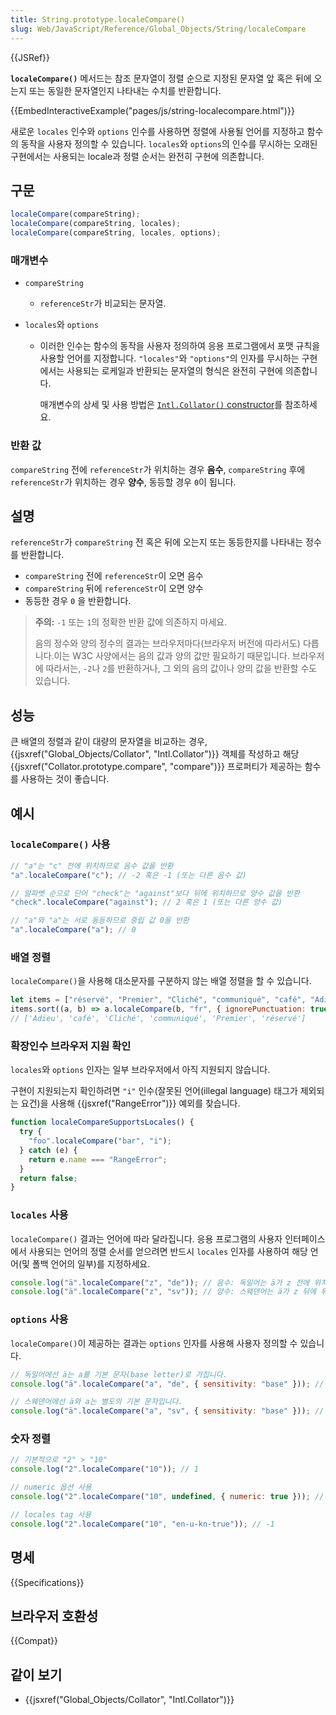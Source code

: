 ```yaml
---
title: String.prototype.localeCompare()
slug: Web/JavaScript/Reference/Global_Objects/String/localeCompare
---
```


{{JSRef}}

**`localeCompare()`** 메서드는 참조 문자열이 정렬 순으로 지정된 문자열 앞 혹은 뒤에 오는지 또는 동일한 문자열인지 나타내는 수치를 반환합니다.

{{EmbedInteractiveExample("pages/js/string-localecompare.html")}}

새로운 `locales` 인수와 `options` 인수를 사용하면 정렬에 사용될 언어를 지정하고 함수의 동작을 사용자 정의할 수 있습니다.
`locales`와 `options`의 인수를 무시하는 오래된 구현에서는 사용되는 locale과 정렬 순서는 완전히 구현에 의존합니다.

## 구문

```js
localeCompare(compareString);
localeCompare(compareString, locales);
localeCompare(compareString, locales, options);
```

### 매개변수

- `compareString`
  - `referenceStr`가 비교되는 문자열.
- `locales`와 `options`

  - 이러한 인수는 함수의 동작을 사용자 정의하여 응용 프로그램에서 포맷 규칙을 사용할 언어를 지정합니다.
    `"locales"`와 `"options"`의 인자를 무시하는 구현에서는 사용되는 로케일과 반환되는 문자열의 형식은
    완전히 구현에 의존합니다.

    매개변수의 상세 및 사용 방법은 [`Intl.Collator()`
    constructor](/ko/docs/Web/JavaScript/Reference/Global_Objects/Collator/Collator)를 참조하세요.

### 반환 값

`compareString` 전에 `referenceStr`가 위치하는 경우 **음수**, `compareString` 후에 `referenceStr`가 위치하는 경우 **양수**, 동등할 경우 `0`이 됩니다.

## 설명

`referenceStr`가 `compareString` 전 혹은 뒤에 오는지 또는 동등한지를 나타내는 정수를 반환합니다.

- `compareString` 전에 `referenceStr`이 오면 음수
- `compareString` 뒤에 `referenceStr`이 오면 양수
- 동등한 경우 `0` 을 반환합니다.

> **주의:** `-1` 또는 `1`의 정확한 반환 값에 의존하지 마세요.
>
> 음의 정수와 양의 정수의 결과는 브라우저마다(브라우저 버전에 따라서도) 다릅니다.이는 W3C 사양에서는 음의 값과 양의 값만 필요하기 때문입니다.
> 브라우저에 따라서는, `-2`나 `2`를 반환하거나, 그 외의 음의 값이나 양의 값을 반환할 수도 있습니다.

## 성능

큰 배열의 정렬과 같이 대량의 문자열을 비교하는 경우, {{jsxref("Global_Objects/Collator", "Intl.Collator")}} 객체를 작성하고
해당 {{jsxref("Collator.prototype.compare", "compare")}} 프로퍼티가 제공하는 함수를 사용하는 것이 좋습니다.

## 예시

### `localeCompare()` 사용

```js
// "a"는 "c" 전에 위치하므로 음수 값을 반환
"a".localeCompare("c"); // -2 혹은 -1 (또는 다른 음수 값)

// 알파벳 순으로 단어 "check"는 "against"보다 뒤에 위치하므로 양수 값을 반환
"check".localeCompare("against"); // 2 혹은 1 (또는 다른 양수 값)

// "a"와 "a"는 서로 동등하므로 중립 값 0을 반환
"a".localeCompare("a"); // 0
```

### 배열 정렬

`localeCompare()`을 사용해 대소문자를 구분하지 않는 배열 정렬을 할 수 있습니다.

```js
let items = ["réservé", "Premier", "Cliché", "communiqué", "café", "Adieu"];
items.sort((a, b) => a.localeCompare(b, "fr", { ignorePunctuation: true }));
// ['Adieu', 'café', 'Cliché', 'communiqué', 'Premier', 'réservé']
```

### 확장인수 브라우저 지원 확인

`locales`와 `options` 인자는 일부 브라우저에서 아직 지원되지 않습니다.

구현이 지원되는지 확인하려면 `"i"` 인수(잘못된 언어(illegal language) 태그가 제외되는 요건)을 사용해 {{jsxref("RangeError")}} 예외를 찾습니다.

```js
function localeCompareSupportsLocales() {
  try {
    "foo".localeCompare("bar", "i");
  } catch (e) {
    return e.name === "RangeError";
  }
  return false;
}
```

### `locales` 사용

`localeCompare()` 결과는 언어에 따라 달라집니다.
응용 프로그램의 사용자 인터페이스에서 사용되는 언어의 정렬 순서를 얻으려면 반드시 `locales` 인자를 사용하여 해당 언어(및 폴백 언어의 일부)를 지정하세요.

```js
console.log("ä".localeCompare("z", "de")); // 음수: 독일어는 ä가 z 전에 위치
console.log("ä".localeCompare("z", "sv")); // 양수: 스웨덴어는 ä가 z 뒤에 위치
```

### `options` 사용

`localeCompare()`이 제공하는 결과는 `options` 인자를 사용해 사용자 정의할 수 있습니다.

```js
// 독일어에선 ä는 a를 기본 문자(base letter)로 가집니다.
console.log("ä".localeCompare("a", "de", { sensitivity: "base" })); // 0

// 스웨덴어에선 ä와 a는 별도의 기본 문자입니다.
console.log("ä".localeCompare("a", "sv", { sensitivity: "base" })); // 양수
```

### 숫자 정렬

```js
// 기본적으로 "2" > "10"
console.log("2".localeCompare("10")); // 1

// numeric 옵션 사용
console.log("2".localeCompare("10", undefined, { numeric: true })); // -1

// locales tag 사용
console.log("2".localeCompare("10", "en-u-kn-true")); // -1
```

## 명세

{{Specifications}}

## 브라우저 호환성

{{Compat}}

## 같이 보기

- {{jsxref("Global_Objects/Collator", "Intl.Collator")}}
